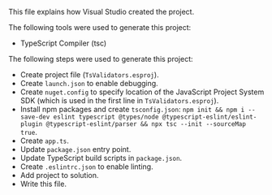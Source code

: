 This file explains how Visual Studio created the project.

The following tools were used to generate this project:
- TypeScript Compiler (tsc)

The following steps were used to generate this project:
- Create project file (`TsValidators.esproj`).
- Create `launch.json` to enable debugging.
- Create `nuget.config` to specify location of the JavaScript Project System SDK (which is used in the first line in `TsValidators.esproj`).
- Install npm packages and create `tsconfig.json`: `npm init && npm i --save-dev eslint typescript @types/node @typescript-eslint/eslint-plugin @typescript-eslint/parser && npx tsc --init --sourceMap true`.
- Create `app.ts`.
- Update `package.json` entry point.
- Update TypeScript build scripts in `package.json`.
- Create `.eslintrc.json` to enable linting.
- Add project to solution.
- Write this file.
